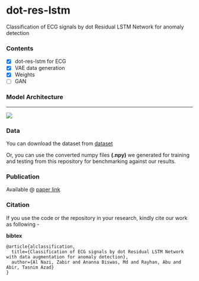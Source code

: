 # dot-res-lstm
Classification of ECG signals by dot Residual LSTM Network for anomaly detection

### Contents

- [x] dot-res-lstm for ECG
- [x] VAE data generation
- [x] Weights 
- [ ] GAN

### Model Architecture

<hr>
<img src="dotreslstm_plot.png" align="middle" />

### Data

You can download the dataset from [dataset](https://data.mendeley.com/datasets/7dybx7wyfn/3)

Or, you can use the converted numpy files **(.npy)** we generated for training and testing from this repository for benchmarking against our results.


### Publication

Available @ [paper link](https://www.researchgate.net/publication/337159046_Classification_of_ECG_signals_by_dot_Residual_LSTM_Network_with_data_augmentation_for_anomaly_detection)


### Citation
If you use the code or the repository in your research, kindly cite our work as following - 


**bibtex**

```
@article{alclassification,
  title={Classification of ECG signals by dot Residual LSTM Network with data augmentation for anomaly detection},
  author={Al Nazi, Zabir and Ananna Biswas, Md and Rayhan, Abu and Abir, Tasnim Azad}
}

```
